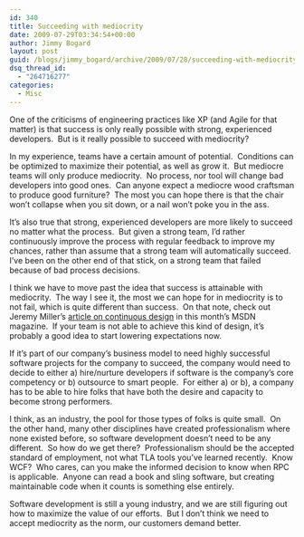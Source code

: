 ```yaml
---
id: 340
title: Succeeding with mediocrity
date: 2009-07-29T03:34:54+00:00
author: Jimmy Bogard
layout: post
guid: /blogs/jimmy_bogard/archive/2009/07/28/succeeding-with-mediocrity.aspx
dsq_thread_id:
  - "264716277"
categories:
  - Misc
---
```

One of the criticisms of engineering practices like XP (and Agile for that matter) is that success is only really possible with strong, experienced developers.&#160; But is it really possible to succeed with mediocrity?

In my experience, teams have a certain amount of potential.&#160; Conditions can be optimized to maximize their potential, as well as grow it.&#160; But mediocre teams will only produce mediocrity.&#160; No process, nor tool will change bad developers into good ones.&#160; Can anyone expect a mediocre wood craftsman to produce good furniture?&#160; The most you can hope there is that the chair won’t collapse when you sit down, or a nail won’t poke you in the ass.

It’s also true that strong, experienced developers are more likely to succeed no matter what the process.&#160; But given a strong team, I’d rather continuously improve the process with regular feedback to improve my chances, rather than assume that a strong team will automatically succeed.&#160; I’ve been on the other end of that stick, on a strong team that failed because of bad process decisions.

I think we have to move past the idea that success is attainable with mediocrity.&#160; The way I see it, the most we can hope for in mediocrity is to not fail, which is quite different than success.&#160; On that note, check out Jeremy Miller’s [article on continuous design](http://msdn.microsoft.com/en-us/magazine/ee294453.aspx) in this month’s MSDN magazine.&#160; If your team is not able to achieve this kind of design, it’s probably a good idea to start lowering expectations now.

If it’s part of our company’s business model to need highly successful software projects for the company to succeed, the company would need to decide to either a) hire/nurture developers if software is the company’s core competency or b) outsource to smart people.&#160; For either a) or b), a company has to be able to hire folks that have both the desire and capacity to become strong performers.

I think, as an industry, the pool for those types of folks is quite small.&#160; On the other hand, many other disciplines have created professionalism where none existed before, so software development doesn’t need to be any different.&#160; So how do we get there?&#160; Professionalism should be the accepted standard of employment, not what TLA tools you’ve learned recently.&#160; Know WCF?&#160; Who cares, can you make the informed decision to know when RPC is applicable.&#160; Anyone can read a book and sling software, but creating maintainable code when it counts is something else entirely.

Software development is still a young industry, and we are still figuring out how to maximize the value of our efforts.&#160; But I don’t think we need to accept mediocrity as the norm, our customers demand better.